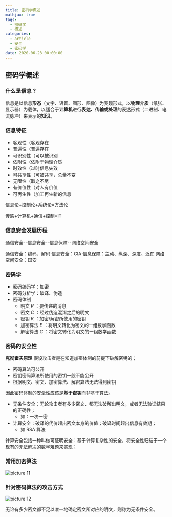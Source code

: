 ```yaml
---
title: 密码学概述
mathjax: true
tags:
  - 密码学
  - 概述
categories:
  - article
  - 安全
  - 密码学
date: 2020-06-23 00:00:00
---
```


## 密码学概述

### 什么是信息？

信息是以信息**形态**（文字、语音、图形、图像）为表现形式，以**物理介质**（纸张、显示器）为载体，以适合于**计算机**进行**表达、传输或处理**的表达形式（二进制、电流脉冲）来表示的**知识**。

### 信息特征

- 客观性（客观存在
- 普遍性（普遍存在
- 可识别性（可以被识别
- 依附性（依附于物理介质
- 时效性（过时信息失效
- 可共享性（可被共享，总量不变
- 无限性（取之不尽
- 有价值性（对人有价值
- 可再生性（加工再生新的信息

信息论+控制论+系统论=方法论

传感+计算机+通信+控制=IT

### 信息安全发展历程

通信安全--信息安全--信息保障--网络空间安全

通信安全：编码、解码
信息安全：CIA
信息保障：主动、纵深、深度、泛在
网络空间安全：国安

### 密码学

- 密码编码学：加密
- 密码分析学：破译、伪造
- 密码体制
  - 明文 $P$ ：要传递的消息
  - 密文 $C$ ：经过伪造混淆之后的明文
  - 密钥 $K$ ：加密/解密所使用的密钥
  - 加密算法 $E$ ：将明文转化为密文的一组数学函数
  - 解密算法 $C$ ：将密文转化为明文的一组数学函数

### 密码的安全性

**克彻霍夫原理** 假设攻击者是在知道加密体制的前提下破解密钥的；

- 密码算法可公开
- 密钥密码算法所使用的密钥一般不能公开
- 根据明文、密文、加密算法、解密算法无法得到密钥

因此密码体制的安全性应该是**基于密钥**而非基于算法。

- 无条件安全：无论攻击者有多少密文、都无法破解出明文，或者无法验证结果的正确性；
  - 如：一次一密
- 计算安全：破译的代价超出密文本身的价值；破译时间超出信息有效期；
  - 如 RSA 算法

计算安全包括一种叫做可证明安全：基于计算复杂性的安全，将安全性归结于一个现有的无法解决的数学难题来实现；

### 常用加密算法

![picture 11](../../../assets/%E5%AF%86%E7%A0%81%E5%AD%A6/%E5%AF%86%E7%A0%81%E5%AD%A6%E6%A6%82%E8%BF%B0/98b2cf844f4422da95aefd2f04ee84acf545f5cd89da70607245090d6d622129.png)

### 针对密码算法的攻击方式

![picture 12](../../../assets/%E5%AF%86%E7%A0%81%E5%AD%A6/%E5%AF%86%E7%A0%81%E5%AD%A6%E6%A6%82%E8%BF%B0/31f1ee6ca2c9c71063f021921911f0b26d4236ecb967bb7ec5fdd7f6b56d3515.png)

无论有多少密文都不足以唯一地确定密文所对应的明文，则称为无条件安全。
